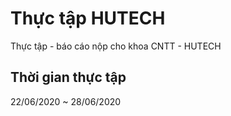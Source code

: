 # Thực tập HUTECH   
Thực tập -  báo cáo nộp cho khoa CNTT - HUTECH

Thời gian thực tập
-----------------------------
22/06/2020 ~ 28/06/2020
